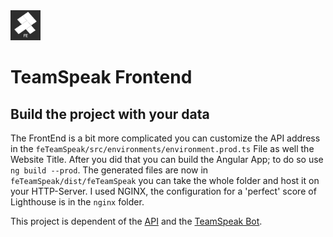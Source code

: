 <img src="https://raw.githubusercontent.com/BenediktBertsch/Micro_TeamSpeak_FrontEnd/master/logo.png" width="48">

# TeamSpeak Frontend

## Build the project with your data

The FrontEnd is a bit more complicated you can customize the API address in the `feTeamSpeak/src/environments/environment.prod.ts` File as well the Website Title.
After you did that you can build the Angular App; to do so use `ng build --prod`.
The generated files are now in `feTeamSpeak/dist/feTeamSpeak` you can take the whole folder and host it on your HTTP-Server.
I used NGINX, the configuration for a 'perfect' score of Lighthouse is in the `nginx` folder.

This project is dependent of the [API](https://github.com/BenediktBertsch/Micro_TeamSpeak_API) and the [TeamSpeak Bot](https://github.com/BenediktBertsch/Micro_TeamSpeak_Bot).
